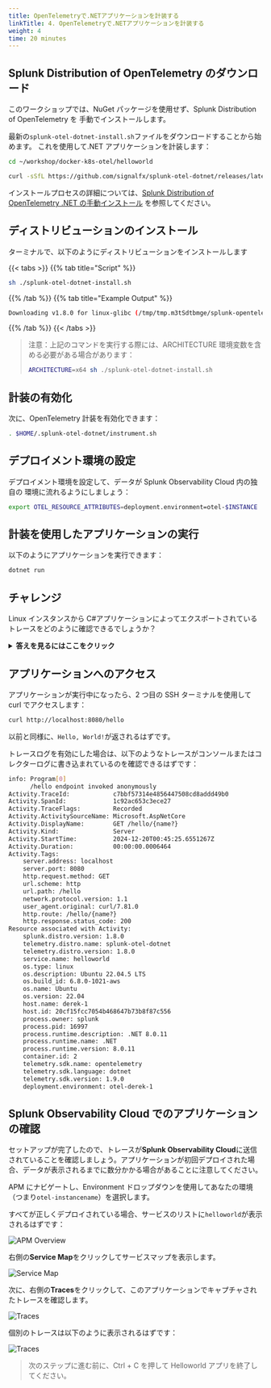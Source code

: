 ```yaml
---
title: OpenTelemetryで.NETアプリケーションを計装する
linkTitle: 4. OpenTelemetryで.NETアプリケーションを計装する
weight: 4
time: 20 minutes
---
```


## Splunk Distribution of OpenTelemetry のダウンロード

このワークショップでは、NuGet パッケージを使用せず、Splunk Distribution of OpenTelemetry を
手動でインストールします。

最新の`splunk-otel-dotnet-install.sh`ファイルをダウンロードすることから始めます。
これを使用して.NET アプリケーションを計装します：

```bash
cd ~/workshop/docker-k8s-otel/helloworld

curl -sSfL https://github.com/signalfx/splunk-otel-dotnet/releases/latest/download/splunk-otel-dotnet-install.sh -O
```

インストールプロセスの詳細については、[Splunk Distribution of OpenTelemetry .NET の手動インストール](https://docs.splunk.com/observability/en/gdi/get-data-in/application/otel-dotnet/instrumentation/instrument-dotnet-application.html#install-the-splunk-distribution-of-opentelemetry-net-manually)
を参照してください。

## ディストリビューションのインストール

ターミナルで、以下のようにディストリビューションをインストールします

{{< tabs >}}
{{% tab title="Script" %}}

```bash
sh ./splunk-otel-dotnet-install.sh
```

{{% /tab %}}
{{% tab title="Example Output" %}}

```bash
Downloading v1.8.0 for linux-glibc (/tmp/tmp.m3tSdtbmge/splunk-opentelemetry-dotnet-linux-glibc-x64.zip)...
```

{{% /tab %}}
{{< /tabs >}}

> 注意：上記のコマンドを実行する際には、ARCHITECTURE 環境変数を含める必要がある場合があります：
>
> ```bash
> ARCHITECTURE=x64 sh ./splunk-otel-dotnet-install.sh
> ```

## 計装の有効化

次に、OpenTelemetry 計装を有効化できます：

```bash
. $HOME/.splunk-otel-dotnet/instrument.sh
```

## デプロイメント環境の設定

デプロイメント環境を設定して、データが Splunk Observability Cloud 内の独自の
環境に流れるようにしましょう：

```bash
export OTEL_RESOURCE_ATTRIBUTES=deployment.environment=otel-$INSTANCE
```

## 計装を使用したアプリケーションの実行

以下のようにアプリケーションを実行できます：

```bash
dotnet run
```

## チャレンジ

Linux インスタンスから C#アプリケーションによってエクスポートされているトレースをどのように確認できるでしょうか？

<details>
  <summary><b>答えを見るにはここをクリック</b></summary>

これを行う方法は 2 つあります：

1. `dotnet run`コマンドの開始時に`OTEL_TRACES_EXPORTER=otlp,console`を追加することで、トレースが OTLP 経由でコレクターに書き込まれるとともに、コンソールにも書き込まれるようになります。

```bash
OTEL_TRACES_EXPORTER=otlp,console dotnet run
```

2. あるいは、コレクター設定にデバッグエクスポーターを追加し、それをトレースパイプラインに追加することで、トレースがコレクターログに書き込まれるようになります。

```yaml
exporters:
  debug:
    verbosity: detailed
service:
  pipelines:
    traces:
      receivers: [jaeger, otlp, zipkin]
      processors:
        - memory_limiter
        - batch
        - resourcedetection
      exporters: [otlphttp, signalfx, debug]
```

</details>

## アプリケーションへのアクセス

アプリケーションが実行中になったら、2 つ目の SSH ターミナルを使用して curl でアクセスします：

```bash
curl http://localhost:8080/hello
```

以前と同様に、`Hello, World!`が返されるはずです。

トレースログを有効にした場合は、以下のようなトレースがコンソールまたはコレクターログに書き込まれているのを確認できるはずです：

```bash
info: Program[0]
      /hello endpoint invoked anonymously
Activity.TraceId:            c7bbf57314e4856447508cd8addd49b0
Activity.SpanId:             1c92ac653c3ece27
Activity.TraceFlags:         Recorded
Activity.ActivitySourceName: Microsoft.AspNetCore
Activity.DisplayName:        GET /hello/{name?}
Activity.Kind:               Server
Activity.StartTime:          2024-12-20T00:45:25.6551267Z
Activity.Duration:           00:00:00.0006464
Activity.Tags:
    server.address: localhost
    server.port: 8080
    http.request.method: GET
    url.scheme: http
    url.path: /hello
    network.protocol.version: 1.1
    user_agent.original: curl/7.81.0
    http.route: /hello/{name?}
    http.response.status_code: 200
Resource associated with Activity:
    splunk.distro.version: 1.8.0
    telemetry.distro.name: splunk-otel-dotnet
    telemetry.distro.version: 1.8.0
    service.name: helloworld
    os.type: linux
    os.description: Ubuntu 22.04.5 LTS
    os.build_id: 6.8.0-1021-aws
    os.name: Ubuntu
    os.version: 22.04
    host.name: derek-1
    host.id: 20cf15fcc7054b468647b73b8f87c556
    process.owner: splunk
    process.pid: 16997
    process.runtime.description: .NET 8.0.11
    process.runtime.name: .NET
    process.runtime.version: 8.0.11
    container.id: 2
    telemetry.sdk.name: opentelemetry
    telemetry.sdk.language: dotnet
    telemetry.sdk.version: 1.9.0
    deployment.environment: otel-derek-1
```

## Splunk Observability Cloud でのアプリケーションの確認

セットアップが完了したので、トレースが**Splunk Observability Cloud**に送信されていることを確認しましょう。アプリケーションが初回デプロイされた場合、データが表示されるまでに数分かかる場合があることに注意してください。

APM にナビゲートし、Environment ドロップダウンを使用してあなたの環境（つまり`otel-instancename`）を選択します。

すべてが正しくデプロイされている場合、サービスのリストに`helloworld`が表示されるはずです：

![APM Overview](../images/apm_overview.png)

右側の**Service Map**をクリックしてサービスマップを表示します。

![Service Map](../images/service_map.png)

次に、右側の**Traces**をクリックして、このアプリケーションでキャプチャされたトレースを確認します。

![Traces](../images/traces.png)

個別のトレースは以下のように表示されるはずです：

![Traces](../images/trace.png)

> 次のステップに進む前に、Ctrl + C を押して Helloworld アプリを終了してください。
